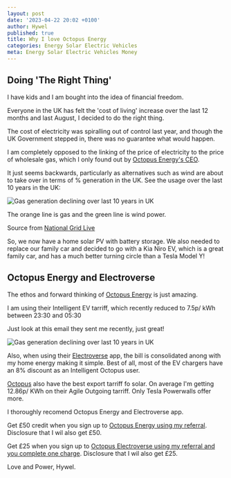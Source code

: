 ```yaml
---
layout: post
date: '2023-04-22 20:02 +0100'
author: Hywel
published: true
title: Why I love Octopus Energy
categories: Energy Solar Electric Vehicles 
meta: Energy Solar Electric Vehicles Money
---
```


## Doing 'The Right Thing'
I have kids and I am bought into the idea of financial freedom.

Everyone in the UK has felt the 'cost of living' increase over the last 12 months and last August, I decided to do the right thing.

The cost of electricity was spiralling out of control last year, and though the UK Government stepped in, there was no guarantee what would happen.

I am completely opposed to the linking of the price of electricity to the price of wholesale gas, which I only found out by [Octopus Energy's CEO](https://www.youtube.com/watch?v=K6ccUyWwz9g). 

It just seems backwards, particularly as alternatives such as wind are about to take over in terms of % generation in the UK. See the usage over the last 10 years in the UK:

![Gas generation declining over last 10 years in UK]({{site.baseurl}}/assets/2023/energy-generation-uk-10-years-gas-declining.png)

The orange line is gas and the green line is wind power.

Source from [National Grid Live](https://grid.iamkate.com)

So, we now have a home solar PV with battery storage. We also needed to replace our family car and decided to go with a Kia Niro EV, which is a great family car, and has a much better turning circle than a Tesla Model Y!

##  Octopus Energy and Electroverse

The ethos and forward thinking of [Octopus Energy](https://share.octopus.energy/neat-bee-361) is just amazing.

I am using their Intelligent EV tarriff, which recently reduced to 7.5p/ kWh between 23:30 and 05:30

Just look at this email they sent me recently, just great!

![Gas generation declining over last 10 years in UK]({{site.baseurl}}/assets/2023/octopus-energy-intelligent-price-reduction.png)

Also, when using their [Electroverse](https://electroverse.octopus.energy/sign-up?referralCode=neat-bee-361) app, the bill is consolidated anong with my home energy making it simple.   Best of all, most of the EV chargers have an 8% discount as an Intelligent Octopus user.

[Octopus](https://share.octopus.energy/neat-bee-361) also have the best export tarriff fo solar. On average I'm getting 12.86p/ KWh on their Agile Outgoing tarriff.  Only Tesla Powerwalls offer more.

I thoroughly recomend Octopus Energy and Electroverse app.

Get £50 credit when you sign up to [Octopus Energy using my referral](https://share.octopus.energy/neat-bee-361).  Disclosure that I wil also get £50.

Get £25 when you sign up to [Octopus Electroverse using my referral and you complete one charge](https://electroverse.octopus.energy/sign-up?referralCode=neat-bee-361).  Disclosure that I wil also get £25.

Love and Power,
Hywel.